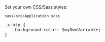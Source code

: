 Set your own CSS/Sass styles:

`sass/src/Application.scss`

<pre>
.x-btn {
	background-color: $myOwnVariable;
}</pre>
